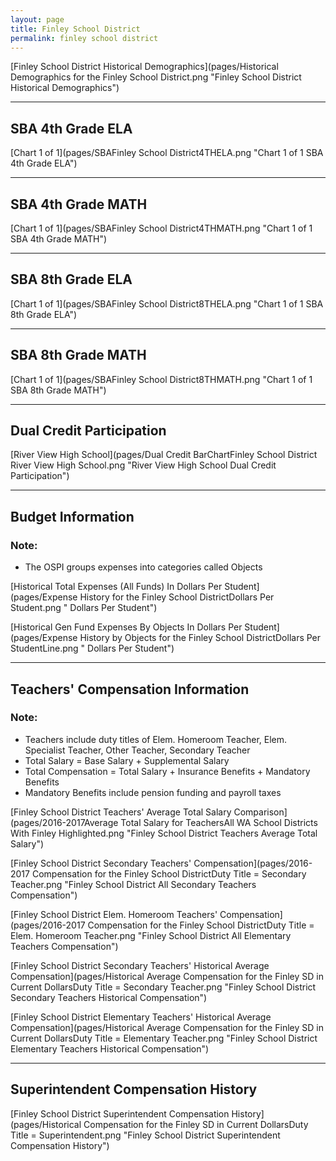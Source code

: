 ```yaml
---
layout: page
title: Finley School District
permalink: finley school district
---
```



[Finley School District Historical Demographics](pages/Historical Demographics for the Finley School District.png "Finley School District Historical Demographics")

___

## SBA 4th Grade ELA

[Chart 1 of 1](pages/SBAFinley School District4THELA.png "Chart 1 of 1 SBA 4th Grade ELA")


___

## SBA 4th Grade MATH

[Chart 1 of 1](pages/SBAFinley School District4THMATH.png "Chart 1 of 1 SBA 4th Grade MATH")


___

## SBA 8th Grade ELA

[Chart 1 of 1](pages/SBAFinley School District8THELA.png "Chart 1 of 1 SBA 8th Grade ELA")


___

## SBA 8th Grade MATH

[Chart 1 of 1](pages/SBAFinley School District8THMATH.png "Chart 1 of 1 SBA 8th Grade MATH")


___

## Dual Credit Participation

[River View High School](pages/Dual Credit BarChartFinley School District River View High School.png "River View High School Dual Credit Participation")


___

## Budget Information
### Note:
- The OSPI groups expenses into categories called Objects

[Historical Total Expenses (All Funds) In Dollars Per Student](pages/Expense History for the Finley School DistrictDollars Per Student.png " Dollars Per Student")

[Historical Gen Fund Expenses By Objects In Dollars Per Student](pages/Expense History by Objects for the Finley School DistrictDollars Per StudentLine.png " Dollars Per Student")


___

## Teachers' Compensation Information
### Note:
- Teachers include duty titles of Elem. Homeroom Teacher, Elem. Specialist Teacher, Other Teacher, Secondary Teacher
- Total Salary = Base Salary + Supplemental Salary
- Total Compensation = Total Salary + Insurance Benefits + Mandatory Benefits
- Mandatory Benefits include pension funding and payroll taxes

[Finley School District Teachers' Average Total Salary Comparison](pages/2016-2017Average Total Salary for TeachersAll WA School Districts With Finley Highlighted.png "Finley School District Teachers Average Total Salary")

[Finley School District Secondary Teachers' Compensation](pages/2016-2017 Compensation for the Finley School DistrictDuty Title = Secondary Teacher.png "Finley School District All Secondary Teachers Compensation")

[Finley School District Elem. Homeroom Teachers' Compensation](pages/2016-2017 Compensation for the Finley School DistrictDuty Title = Elem. Homeroom Teacher.png "Finley School District All Elementary Teachers Compensation")

[Finley School District Secondary Teachers' Historical Average Compensation](pages/Historical Average Compensation for the Finley SD in Current DollarsDuty Title = Secondary Teacher.png "Finley School District Secondary Teachers Historical Compensation")

[Finley School District Elementary Teachers' Historical Average Compensation](pages/Historical Average Compensation for the Finley SD in Current DollarsDuty Title = Elementary Teacher.png "Finley School District Elementary Teachers Historical Compensation")


___

## Superintendent Compensation History

[Finley School District Superintendent Compensation History](pages/Historical Compensation for the Finley SD in Current DollarsDuty Title = Superintendent.png "Finley School District Superintendent Compensation History")

